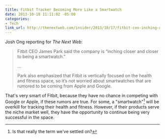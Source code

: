 ```yaml
---
title: Fitbit Tracker Becoming More Like a Smartwatch
date: 2013-10-18 11:11:02 -05:00
categories:
- Tech
link_url: http://thenextweb.com/insider/2013/10/17/fitbit-ceo-inching-closer-closer-smart-watch/
---
```


 Josh Ong reporting for *The Next Web*:

>Fitbit CEO James Park said the company is “inching closer and closer to being a smartwatch.”
>
>…
>
>Park also emphasized that Fitbit is vertically focused on the health and fitness space, so it’s not worried about smartwatches that are rumored to be coming from Apple and Google.

That's very smart of Fitbit, because they have no chance in competing with Google or Apple, if these rumors are true. For some, a "smartwatch"[^1] will be overkill for tracking their health and fitness. However, if their products serve the niche market well, they have the opportunity to continue being very successful in the space.

[^1]: Is that really the term we've settled on?
